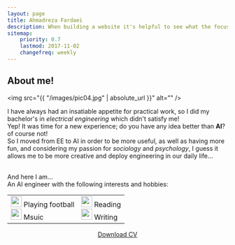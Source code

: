 ```yaml
---
layout: page
title: Ahmadreza Fardaei
description: When building a website it's helpful to see what the focus of your site is. This page is an example of how to show a website's focus.
sitemap:
    priority: 0.7
    lastmod: 2017-11-02
    changefreq: weekly
---
```

## About me!

<span class="image left"><img src="{{ "/images/pic04.jpg" | absolute_url }}" alt="" /></span>

I have always had an insatiable appetite for practical work, so I did my bachelor's in *electrical engineering* which didn't satisfy me! <br />
Yep! It was time for a new experience; do you have any idea better than **AI**? of course not! <br />
So I moved from EE to AI in order to be more useful, as well as having more fun, and considering my passion for *sociology* and *psychology*, I guess it allows me to be more creative and deploy engineering in our daily life...

<br />
And here I am... <br />
An AI engineer with the following interests and hobbies:

<div class="box">
    <table border="0">
     <tr>
        <td><span class="image left"><img src="{{ "/images/football-player.png" | absolute_url }}" width="25" height="25" alt="" /></span> Playing football <br />
         <span class="image left"><img src="{{ "/images/music-video.png" | absolute_url }}" width="25" height="25" alt="" /></span> Msuic</td>
        <td><span class="image left"><img src="{{ "/images/research.png" | absolute_url }}" width="25" height="25" alt="" /></span> Reading <br />
         <span class="image left"><img src="{{ "/images/book.png" | absolute_url }}" width="25" height="25" alt="" /></span> Writing</td>
     </tr>
    </table>
</div>

<p align="center">
    <a href="https://drive.google.com/file/d/11vs_i5iza_3drZ2nhNcBKc2Zjd2yd5Ew/view?usp=sharing" class="button">Download CV</a>
</p>
